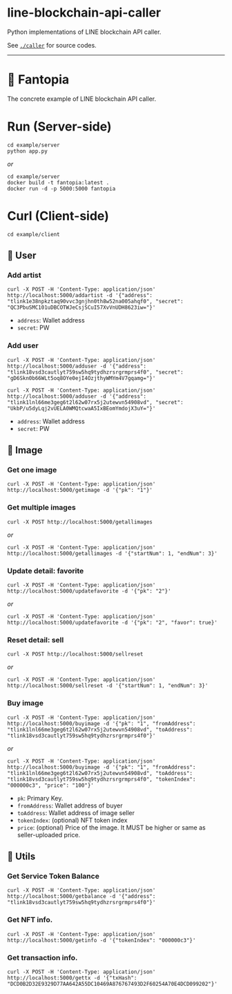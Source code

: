 # line-blockchain-api-caller
Python implementations of LINE blockchain API caller.

See [`./caller`](https://github.com/lukepark327/line-blockchain-api-caller/tree/main/caller) for source codes.

---

# :european_castle: Fantopia

The concrete example of LINE blockchain API caller.

<!--
*Fantopia* is the ...
-->

# Run (Server-side)

```
cd example/server
python app.py
```

*or*

```
cd example/server
docker build -t fantopia:latest .
docker run -d -p 5000:5000 fantopia
```

# Curl (Client-side)

```
cd example/client
```

## :couple: User

### Add artist

```
curl -X POST -H 'Content-Type: application/json' http://localhost:5000/addartist -d '{"address": "tlink1e38npkztaq90vvc3gnjhn0th8w52na005ahqf0", "secret": "QC3PbuSMC101uDBCOTWJeCsjSCuI57XvVnUDH8623iw="}'
```

* `address`: Wallet address
* `secret`: PW

### Add user

```
curl -X POST -H 'Content-Type: application/json' http://localhost:5000/adduser -d '{"address": "tlink18vsd3cautlyt759sw5hq9tydhzrsrgrmprs4f0", "secret": "gD6Skn0b66WLt5oq8OYe0ejI4OzjthyWMYm4V7gqamg="}'
```
```
curl -X POST -H 'Content-Type: application/json' http://localhost:5000/adduser -d '{"address": "tlink1lnl66me3geg6t2l62w07rx5j2utewvn54908vd", "secret": "UkbP/u5dyLqj2vUELA0WMQtcwaA5IxBEomYmdojX3uY="}'
```
* `address`: Wallet address
* `secret`: PW

## :floppy_disk: Image

<!--
### Upload image

```
curl -i -X PUT http://localhost:5000/uploadimage -F who="tlink1jweegl733lmfdusfknelge8d82ftcfmrnm3r48" -F name="1.jpeg" -F file=@"client_images/1.jpeg" -F amount="5"
```

* `who`: Wallet address of uploader
* `name`: Unique name of the file
* `file`: URI of the file
* `amount`: (optional) How many images you want to sell
* `price`: (optional) Price of the image

### Upload detail of image

```
curl -X POST -H 'Content-Type: application/json' http://localhost:5000/uploaddetail -d '{"tokenIndex": "00000085", "name": "1.jpeg", "description": {"artist": "tlink1e38npkztaq90vvc3gnjhn0th8w52na005ahqf0", "agency": "Loen Entertainment", "schedule": "2019 IU concert", "date": "12/01/2019", "minted": "01/12/2020"}, "amount": "5", "price": "10000"}'
```

* `tokenIndex`: NFT token index
* `name`: Unique name of the file
* `description`: dictionary-like details about the image. It MUST includes `artist`, `agency`, `schedule`, `date` and `minted` fields.
* `amount`: (optional) How many images you want to sell
* `price`: (optional) Price of the image
-->

### Get one image

```
curl -X POST -H 'Content-Type: application/json' http://localhost:5000/getimage -d '{"pk": "1"}'
```

### Get multiple images

```
curl -X POST http://localhost:5000/getallimages
```

*or*

```
curl -X POST -H 'Content-Type: application/json' http://localhost:5000/getallimages -d '{"startNum": 1, "endNum": 3}'
```

### Update detail: favorite

```
curl -X POST -H 'Content-Type: application/json' http://localhost:5000/updatefavorite -d '{"pk": "2"}'
```

*or*

```
curl -X POST -H 'Content-Type: application/json' http://localhost:5000/updatefavorite -d '{"pk": "2", "favor": true}'
```

### Reset detail: sell

```
curl -X POST http://localhost:5000/sellreset
```

*or*

```
curl -X POST -H 'Content-Type: application/json' http://localhost:5000/sellreset -d '{"startNum": 1, "endNum": 3}'
```

### Buy image

```
curl -X POST -H 'Content-Type: application/json' http://localhost:5000/buyimage -d '{"pk": "1", "fromAddress": "tlink1lnl66me3geg6t2l62w07rx5j2utewvn54908vd", "toAddress": "tlink18vsd3cautlyt759sw5hq9tydhzrsrgrmprs4f0"}'
```

*or*

```
curl -X POST -H 'Content-Type: application/json' http://localhost:5000/buyimage -d '{"pk": "1", "fromAddress": "tlink1lnl66me3geg6t2l62w07rx5j2utewvn54908vd", "toAddress": "tlink18vsd3cautlyt759sw5hq9tydhzrsrgrmprs4f0", "tokenIndex": "000000c3", "price": "100"}'
```

* `pk`: Primary Key.
* `fromAddress`: Wallet address of buyer
* `toAddress`: Wallet address of image seller
* `tokenIndex`: (optional) NFT token index
* `price`: (optional) Price of the image. It MUST be higher or same as seller-uploaded price.

<!--
## :coffee: Product

### Upload product

```
curl -X POST -H 'Content-Type: application/json' http://localhost:5000/uploadproduct -d '{"name": "Cup", "nft_number": "00000085", "nft_name": "1.jpeg"}'
```

* `name`: Unique name of the product
* `nft_number`: NFT token index
* `nft_name`: Unique name of the image

### Get one image of product

```
curl -X POST -H 'Content-Type: application/json' http://localhost:5000/getproductimage -d '{"name": "Cup"}'
```

If saving file is needed, try:

```
curl -X POST -H 'Content-Type: application/json' http://localhost:5000/getproductimage -d '{"name": "Cup"}' > output.jpeg
```

**Notice**: Python Flask supports sending only one file at once.

### Get detail of product

```
curl -X POST -H 'Content-Type: application/json' http://localhost:5000/getproductdetail -d '{"name": "Cup"}'
```

* `name`: Unique name of the product

### Get multiple products' detail

```
curl -X POST -H 'Content-Type: application/json' http://localhost:5000/getproductdetails -d '{"names": ["Cup"]}'
```

* `names`: The array of the multiple products' name
-->

## :wrench: Utils

### Get Service Token Balance

```
curl -X POST -H 'Content-Type: application/json' http://localhost:5000/getbalance -d '{"address": "tlink18vsd3cautlyt759sw5hq9tydhzrsrgrmprs4f0"}'
```

### Get NFT info.

```
curl -X POST -H 'Content-Type: application/json' http://localhost:5000/getinfo -d '{"tokenIndex": "000000c3"}'
```
### Get transaction info.

```
curl -X POST -H 'Content-Type: application/json' http://localhost:5000/gettx -d '{"txHash": "DCD0B2D32E9329D77AA642A55DC10469A876767493D2F60254A70E4DCD099202"}'
```

<!--
### Test

```
curl http://localhost:5000/test
```
-->
